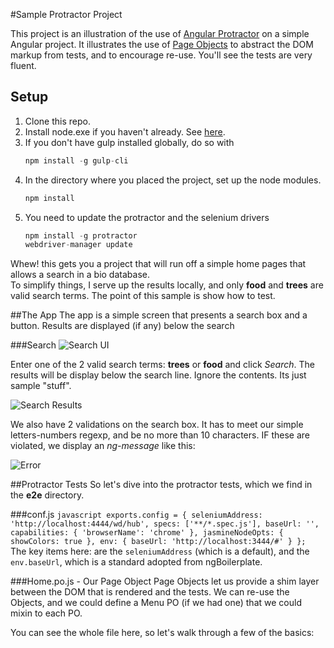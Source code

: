 #Sample Protractor Project

This project is an illustration of the use of [Angular Protractor](http://angular.github.io/protractor/#/) on a simple Angular project.  It illustrates the use of [Page Objects](http://angular.github.io/protractor/#/page-objects) to abstract the DOM markup from tests, and to encourage re-use.  You'll see the tests are very fluent.

## Setup

1. Clone this repo.
1. Install node.exe if you haven't already. See [here](http://nodejs.org/).
1. If you don't have gulp installed globally, do so with 
	```javascript
	npm install -g gulp-cli
	```
1. In the directory where you placed the project, set up the node modules.
	```javascript
	npm install
	```
1. You need to update the protractor and the selenium drivers
	```javascript
	npm install -g protractor
	webdriver-manager update
	```
	
Whew!  this gets you a project that will run off a simple home pages that allows a search in a bio database.  
To simplify things, I serve up the results locally, and only **food** and **trees** are valid search terms.  The point of this sample is show how to test.

##The App
The app is a simple screen that presents a search box and a button.  Results are displayed (if any) below the search

###Search
![Search UI](https://raw.githubusercontent.com/mbcooper/ProtractorExample/master/docImages/search1.PNG)

Enter one of the 2 valid search terms: **trees** or **food** and click *Search*.  The results will be display below the search line.  Ignore the contents.  Its just sample "stuff".

![Search Results](https://raw.githubusercontent.com/mbcooper/ProtractorExample/master/docImages/searchResult.PNG)

We also have 2 validations on the search box.  It has to meet our simple letters-numbers regexp, and be no more than 10 characters.  IF these are violated, we display an *ng-message* like this:

![Error](https://raw.githubusercontent.com/mbcooper/ProtractorExample/master/docImages/errors.PNG)

##Protractor Tests
So let's dive into the protractor tests, which we find in the **e2e** directory.

###conf.js
	```javascript
	exports.config = {
	seleniumAddress: 'http://localhost:4444/wd/hub',
	specs: ['**/*.spec.js'],
	baseUrl: '',
	capabilities: {
    'browserName': 'chrome'
	},
	jasmineNodeOpts: {
    showColors: true
	},
	env: {
   	baseUrl: 'http://localhost:3444/#'
		}
	};
	```
The key items here: are the `seleniumAddress` (which is a default), and the `env.baseUrl`, which is a standard adopted from ngBoilerplate.

###Home.po.js - Our Page Object
Page Objects let us provide a shim layer between the DOM that is rendered and the tests.  We can re-use the Objects, and we could define a Menu PO (if we had one) that we could mixin to each PO. 

You can see the whole file here, so let's walk through a few of the basics:
